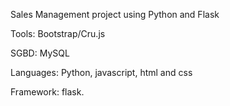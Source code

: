 Sales Management project using Python and Flask

Tools: Bootstrap/Cru.js

SGBD: MySQL

Languages: Python, javascript, html and css

Framework: flask.
